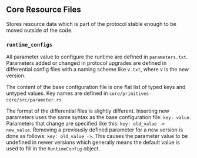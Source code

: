 ## Core Resource Files

Stores resource data which is part of the protocol stable enough to be moved outside of the code.

### `runtime_configs`

All parameter value to configure the runtime are defined in `parameters.txt`.
Parameters added or changed in protocol upgrades are defined in differential
config files with a naming scheme like `V.txt`, where `V` is the new version.

The content of the base configuration file is one flat list of typed keys and
untyped values. Key names are defined in
`core/primitives-core/src/parameter.rs`.

The format of the differential files is slightly different. Inserting new
parameters uses the same syntax as the base configuration file: `key: value`.
Parameters that change are specified like this: `key: old_value -> new_value`.
Removing a previously defined parameter for a new version is done as follows: 
`key: old_value ->`. This causes the parameter value to be undefined in newer
versions which generally means the default value is used to fill in the
`RuntimeConfig` object.
